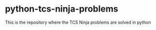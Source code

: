 # python-tcs-ninja-problems
This is the repository where the TCS Ninja problems are solved in python 

